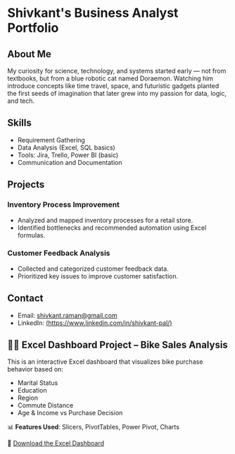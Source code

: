 # Shivkant's Business Analyst Portfolio

## About Me  
My curiosity for science, technology, and systems started early — not from textbooks, but from a blue robotic cat named Doraemon. Watching him introduce concepts like time travel, space, and futuristic gadgets planted the first seeds of imagination that later grew into my passion for data, logic, and tech.

## Skills  
- Requirement Gathering  
- Data Analysis (Excel, SQL basics)  
- Tools: Jira, Trello, Power BI (basic)  
- Communication and Documentation  

## Projects  
### Inventory Process Improvement  
- Analyzed and mapped inventory processes for a retail store.  
- Identified bottlenecks and recommended automation using Excel formulas.  

### Customer Feedback Analysis  
- Collected and categorized customer feedback data.  
- Prioritized key issues to improve customer satisfaction.

## Contact  
- Email: shivkant.raman@gmail.com  
- LinkedIn: [(https://www.linkedin.com/in/shivkant-pal/)](https://www.linkedin.com/in/shivkant-pal/)

## 🚴‍♂️ Excel Dashboard Project – Bike Sales Analysis

This is an interactive Excel dashboard that visualizes bike purchase behavior based on:
- Marital Status
- Education
- Region
- Commute Distance
- Age & Income vs Purchase Decision

📊 **Features Used**: Slicers, PivotTables, Power Pivot, Charts

📁 [Download the Excel Dashboard](Bike_Sales_Dashboard)

